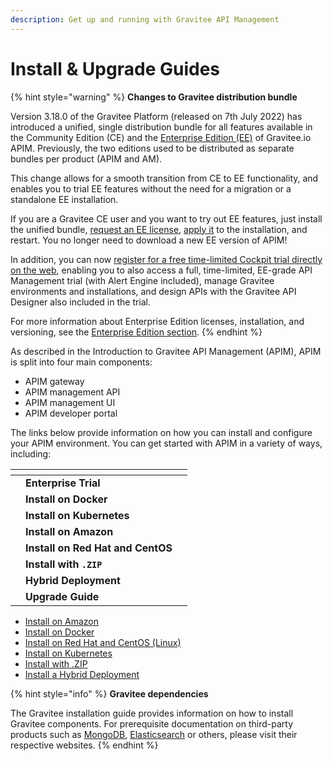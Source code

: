 ```yaml
---
description: Get up and running with Gravitee API Management
---
```


# Install & Upgrade Guides

{% hint style="warning" %}
**Changes to Gravitee distribution bundle**

Version 3.18.0 of the Gravitee Platform (released on 7th July 2022) has introduced a unified, single distribution bundle for all features available in the Community Edition (CE) and the [Enterprise Edition (EE)](https://docs.gravitee.io/ee/ee\_overview.html) of Gravitee.io APIM. Previously, the two editions used to be distributed as separate bundles per product (APIM and AM).

This change allows for a smooth transition from CE to EE functionality, and enables you to trial EE features without the need for a migration or a standalone EE installation.

If you are a Gravitee CE user and you want to try out EE features, just install the unified bundle, [request an EE license](https://docs.gravitee.io/ee/ee\_license.html), [apply it](https://docs.gravitee.io/ee/ee\_license.html) to the installation, and restart. You no longer need to download a new EE version of APIM!

In addition, you can now [register for a free time-limited Cockpit trial directly on the web](https://cockpit.gravitee.io/register), enabling you to also access a full, time-limited, EE-grade API Management trial (with Alert Engine included), manage Gravitee environments and installations, and design APIs with the Gravitee API Designer also included in the trial.

For more information about Enterprise Edition licenses, installation, and versioning, see the [Enterprise Edition section](https://docs.gravitee.io/ee/ee\_overview.html).
{% endhint %}

As described in the Introduction to Gravitee API Management (APIM), APIM is split into four main components:

* APIM gateway
* APIM management API
* APIM management UI
* APIM developer portal

The links below provide information on how you can install and configure your APIM environment. You can get started with APIM in a variety of ways, including:

<table data-card-size="large" data-view="cards"><thead><tr><th></th><th></th><th></th></tr></thead><tbody><tr><td></td><td><strong>Enterprise Trial</strong></td><td></td></tr><tr><td></td><td><strong>Install on Docker</strong></td><td></td></tr><tr><td></td><td><strong>Install on Kubernetes</strong></td><td></td></tr><tr><td></td><td><strong>Install on Amazon</strong></td><td></td></tr><tr><td></td><td><strong>Install on Red Hat and CentOS</strong></td><td></td></tr><tr><td></td><td><strong>Install with <code>.ZIP</code></strong></td><td></td></tr><tr><td></td><td><strong>Hybrid Deployment</strong></td><td></td></tr><tr><td></td><td><strong>Upgrade Guide</strong></td><td></td></tr></tbody></table>

* [Install on Amazon](https://docs.gravitee.io/apim/3.x/apim\_installation\_guide\_amazon\_introduction.html)
* [Install on Docker](https://docs.gravitee.io/apim/3.x/apim\_installation\_guide\_docker\_introduction.html)
* [Install on Red Hat and CentOS (Linux)](https://docs.gravitee.io/apim/3.x/apim\_installguide\_redhat\_introduction.html)
* [Install on Kubernetes](https://docs.gravitee.io/apim/3.x/apim\_installguide\_kubernetes.html)
* [Install with .ZIP](https://docs.gravitee.io/apim/3.x/apim\_installguide\_gateway\_install\_zip.html)
* [Install a Hybrid Deployment](https://docs.gravitee.io/apim/3.x/apim\_installguide\_hybrid\_deployment.html#architecture)

{% hint style="info" %}
**Gravitee dependencies**

The Gravitee installation guide provides information on how to install Gravitee components. For prerequisite documentation on third-party products such as [MongoDB](https://docs.mongodb.com/), [Elasticsearch](https://www.elastic.co/guide/index.html) or others, please visit their respective websites.
{% endhint %}
